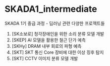 # SKADA1_intermediate
SKADA 1기 중급 과정 - 딥러닝 관련 다양한 프로젝트들

1. [SK소보로] 청각장애인을 위한 소리 분류 모델 개발
2. [SKEP] AI 모델을 활용한 철근 단가 예측
3. [SKHy] DRAM 내부 회로의 파형 예측
4. [SKT] SKT 통신 Core 장비에 대한 이상 징후 탐지
5. [SKT] CCTV 이미지 분류 모델 개발

